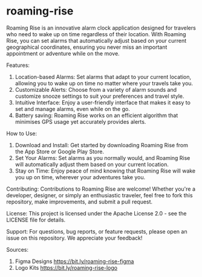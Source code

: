 # roaming-rise
Roaming Rise is an innovative alarm clock application designed for travelers who need to wake up on time regardless of their location. With Roaming Rise, you can set alarms that automatically adjust based on your current geographical coordinates, ensuring you never miss an important appointment or adventure while on the move.

Features:
1) Location-based Alarms: Set alarms that adapt to your current location, allowing you to wake up on time no matter where your travels take you.
2) Customizable Alerts: Choose from a variety of alarm sounds and customize snooze settings to suit your preferences and travel style.
3) Intuitive Interface: Enjoy a user-friendly interface that makes it easy to set and manage alarms, even while on the go.
4) Battery saving: Roaming Rise works on an efficient algorithm that minimises GPS usage yet accurately provides alerts.
   
How to Use:
1) Download and Install: Get started by downloading Roaming Rise from the App Store or Google Play Store.
2) Set Your Alarms: Set alarms as you normally would, and Roaming Rise will automatically adjust them based on your current location.
3) Stay on Time: Enjoy peace of mind knowing that Roaming Rise will wake you up on time, wherever your adventures take you.
   
Contributing:
Contributions to Roaming Rise are welcome! Whether you're a developer, designer, or simply an enthusiastic traveler, feel free to fork this repository, make improvements, and submit a pull request.

License:
This project is licensed under the Apache License 2.0 - see the LICENSE file for details.

Support:
For questions, bug reports, or feature requests, please open an issue on this repository. We appreciate your feedback!


Sources:
1) Figma Designs
   https://bit.ly/roaming-rise-figma
2) Logo Kits
   https://bit.ly/roaming-rise-logo
   



